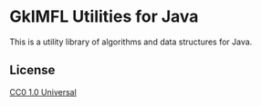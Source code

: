 # GkIMFL Utilities for Java

This is a utility library of algorithms and data structures for Java.

## License

[CC0 1.0 Universal](LICENSE.txt)

